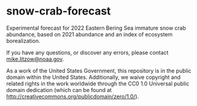 # snow-crab-forecast

Experimental forecast for 2022 Eastern Bering Sea immature snow crab abundance, based on 2021 abundance and an index of ecosystem borealization.

If you have any questions, or discover any errors, please contact mike.litzow@noaa.gov.

As a work of the United States Government, this repository is in the public domain within the United States. Additionally, we waive copyright and related rights in the work worldwide through the CC0 1.0 Universal public domain dedication (which can be found at http://creativecommons.org/publicdomain/zero/1.0/).